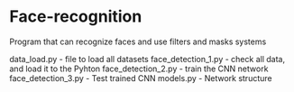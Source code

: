 # Face-recognition
Program that can recognize faces and use filters and masks systems

data_load.py - file to load all datasets
face_detection_1.py - check all data, and load it to the Pyhton
face_detection_2.py - train the CNN network
face_detection_3.py - Test trained CNN
models.py - Network structure
